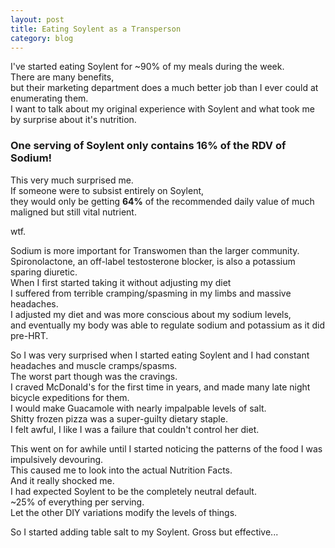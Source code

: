 ```yaml
---
layout: post
title: Eating Soylent as a Transperson
category: blog
---
```


I've started eating Soylent for ~90% of my meals during the week.  
There are many benefits,  
but their marketing department does a much better job than I ever could at enumerating them.  
I want to talk about my original experience with Soylent and what took me by surprise about it's nutrition.   

### One serving of Soylent only contains **16%** of the RDV of Sodium! ###

This very much surprised me.  
If someone were to subsist entirely on Soylent,  
they would only be getting **64%** of the recommended daily value of much maligned but still vital nutrient.  

wtf.

Sodium is more important for Transwomen than the larger community.  
Spironolactone, an off-label testosterone blocker, is also a potassium sparing diuretic.  
When I first started taking it without adjusting my diet   
I suffered from terrible cramping/spasming in my limbs and massive headaches.  
I adjusted my diet and was more conscious about my sodium levels,  
and eventually my body was able to regulate sodium and potassium as it did pre-HRT.   

So I was very surprised when I started eating Soylent and I had constant headaches and muscle cramps/spasms.  
The worst part though was the cravings.  
I craved McDonald's for the first time in years, and made many late night bicycle expeditions for them.  
I would make Guacamole with nearly impalpable levels of salt.  
Shitty frozen pizza was a super-guilty dietary staple.  
I felt awful, I like I was a failure that couldn't control her diet.

This went on for awhile until I started noticing the patterns of the food I was impulsively devouring.  
This caused me to look into the actual Nutrition Facts.  
And it really shocked me.  
I had expected Soylent to be the completely neutral default.  
~25% of everything per serving.  
Let the other DIY variations modify the levels of things.

So I started adding table salt to my Soylent.
Gross but effective...
